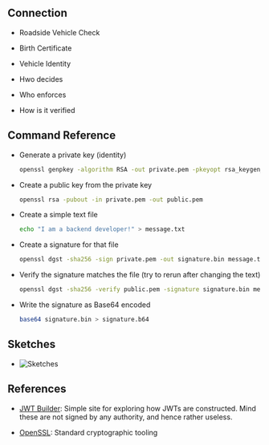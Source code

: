 ## Connection

- Roadside Vehicle Check
- Birth Certificate
- Vehicle Identity

- Hwo decides
- Who enforces
- How is it verified

## Command Reference

- Generate a private key (identity)

  ```sh
  openssl genpkey -algorithm RSA -out private.pem -pkeyopt rsa_keygen_bits:2048
  ```

- Create a public key from the private key

  ```sh
  openssl rsa -pubout -in private.pem -out public.pem
  ```

- Create a simple text file

  ```sh
  echo "I am a backend developer!" > message.txt
  ```

- Create a signature for that file

  ```sh
  openssl dgst -sha256 -sign private.pem -out signature.bin message.txt
  ````

- Verify the signature matches the file (try to rerun after changing the text)

  ```sh
  openssl dgst -sha256 -verify public.pem -signature signature.bin message.txt
  ```

- Write the signature as Base64 encoded

  ```sh
  base64 signature.bin > signature.b64
  ```

## Sketches

- ![Sketches](/docs/iam-introduction.png)

## References

- [JWT Builder](http://jwtbuilder.jamiekurtz.com/): Simple site for exploring how JWTs are constructed. Mind these are not signed by any authority, and hence rather useless.

- [OpenSSL](https://openssl-library.org/): Standard cryptographic tooling
